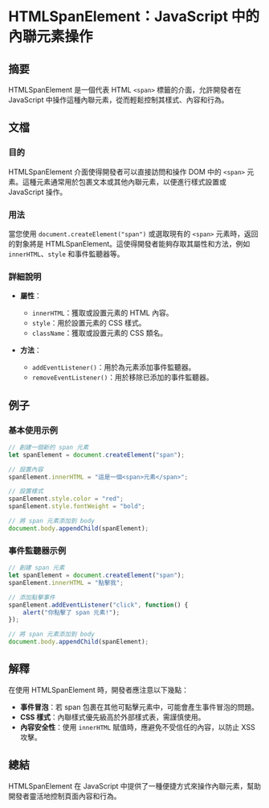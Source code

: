 <!--
Meta Description: # HTMLSpanElement：JavaScript 中的內聯元素操作 ## 摘要 HTMLSpanElement 是一個代表 HTML `<span>` 標籤的介面，允許開發者在 JavaScript 中操作這種內聯元素，從而輕鬆控制其樣式、內容和行為。 ## 文檔 ### 目的 HTMLSp...
Meta Keywords: span, spanelement, htmlspanelement, javascript, document
-->

# HTMLSpanElement：JavaScript 中的內聯元素操作

## 摘要
HTMLSpanElement 是一個代表 HTML `<span>` 標籤的介面，允許開發者在 JavaScript 中操作這種內聯元素，從而輕鬆控制其樣式、內容和行為。

## 文檔
### 目的
HTMLSpanElement 介面使得開發者可以直接訪問和操作 DOM 中的 `<span>` 元素。這種元素通常用於包裹文本或其他內聯元素，以便進行樣式設置或 JavaScript 操作。

### 用法
當您使用 `document.createElement("span")` 或選取現有的 `<span>` 元素時，返回的對象將是 HTMLSpanElement。這使得開發者能夠存取其屬性和方法，例如 `innerHTML`、`style` 和事件監聽器等。

### 詳細說明
- **屬性**：
  - `innerHTML`：獲取或設置元素的 HTML 內容。
  - `style`：用於設置元素的 CSS 樣式。
  - `className`：獲取或設置元素的 CSS 類名。

- **方法**：
  - `addEventListener()`：用於為元素添加事件監聽器。
  - `removeEventListener()`：用於移除已添加的事件監聽器。

## 例子
### 基本使用示例
```javascript
// 創建一個新的 span 元素
let spanElement = document.createElement("span");

// 設置內容
spanElement.innerHTML = "這是一個<span>元素</span>";

// 設置樣式
spanElement.style.color = "red";
spanElement.style.fontWeight = "bold";

// 將 span 元素添加到 body
document.body.appendChild(spanElement);
```

### 事件監聽器示例
```javascript
// 創建 span 元素
let spanElement = document.createElement("span");
spanElement.innerHTML = "點擊我";

// 添加點擊事件
spanElement.addEventListener("click", function() {
    alert("你點擊了 span 元素!");
});

// 將 span 元素添加到 body
document.body.appendChild(spanElement);
```

## 解釋
在使用 HTMLSpanElement 時，開發者應注意以下幾點：
- **事件冒泡**：若 span 包裹在其他可點擊元素中，可能會產生事件冒泡的問題。
- **CSS 樣式**：內聯樣式優先級高於外部樣式表，需謹慎使用。
- **內容安全性**：使用 `innerHTML` 賦值時，應避免不受信任的內容，以防止 XSS 攻擊。

## 總結
HTMLSpanElement 在 JavaScript 中提供了一種便捷方式來操作內聯元素，幫助開發者靈活地控制頁面內容和行為。